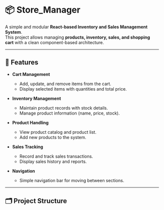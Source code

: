# 📦 Store_Manager

A simple and modular **React-based Inventory and Sales Management System**.  
This project allows managing **products, inventory, sales, and shopping cart** with a clean component-based architecture.

---

## 🚀 Features

- **Cart Management**
  - Add, update, and remove items from the cart.
  - Display selected items with quantities and total price.
  
- **Inventory Management**
  - Maintain product records with stock details.
  - Manage product information (name, price, stock).

- **Product Handling**
  - View product catalog and product list.
  - Add new products to the system.

- **Sales Tracking**
  - Record and track sales transactions.
  - Display sales history and reports.

- **Navigation**
  - Simple navigation bar for moving between sections.

---

## 🗂️ Project Structure

